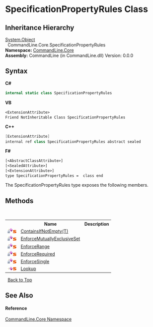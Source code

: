 # SpecificationPropertyRules Class
 


## Inheritance Hierarchy
<a href="https://docs.microsoft.com/dotnet/api/system.object" target="_blank">System.Object</a><br />&nbsp;&nbsp;CommandLine.Core.SpecificationPropertyRules<br />
**Namespace:**&nbsp;<a href="N_CommandLine_Core">CommandLine.Core</a><br />**Assembly:**&nbsp;CommandLine (in CommandLine.dll) Version: 0.0.0

## Syntax

**C#**<br />
``` C#
internal static class SpecificationPropertyRules
```

**VB**<br />
``` VB
<ExtensionAttribute>
Friend NotInheritable Class SpecificationPropertyRules
```

**C++**<br />
``` C++
[ExtensionAttribute]
internal ref class SpecificationPropertyRules abstract sealed
```

**F#**<br />
``` F#
[<AbstractClassAttribute>]
[<SealedAttribute>]
[<ExtensionAttribute>]
type SpecificationPropertyRules =  class end
```

The SpecificationPropertyRules type exposes the following members.


## Methods
&nbsp;<table><tr><th></th><th>Name</th><th>Description</th></tr><tr><td>![Private method](media/privmethod.gif "Private method")![Static member](media/static.gif "Static member")</td><td><a href="M_CommandLine_Core_SpecificationPropertyRules_ContainsIfNotEmpty__1">ContainsIfNotEmpty(T)</a></td><td /></tr><tr><td>![Private method](media/privmethod.gif "Private method")![Static member](media/static.gif "Static member")</td><td><a href="M_CommandLine_Core_SpecificationPropertyRules_EnforceMutuallyExclusiveSet">EnforceMutuallyExclusiveSet</a></td><td /></tr><tr><td>![Private method](media/privmethod.gif "Private method")![Static member](media/static.gif "Static member")</td><td><a href="M_CommandLine_Core_SpecificationPropertyRules_EnforceRange">EnforceRange</a></td><td /></tr><tr><td>![Private method](media/privmethod.gif "Private method")![Static member](media/static.gif "Static member")</td><td><a href="M_CommandLine_Core_SpecificationPropertyRules_EnforceRequired">EnforceRequired</a></td><td /></tr><tr><td>![Private method](media/privmethod.gif "Private method")![Static member](media/static.gif "Static member")</td><td><a href="M_CommandLine_Core_SpecificationPropertyRules_EnforceSingle">EnforceSingle</a></td><td /></tr><tr><td>![Public method](media/pubmethod.gif "Public method")![Static member](media/static.gif "Static member")</td><td><a href="M_CommandLine_Core_SpecificationPropertyRules_Lookup">Lookup</a></td><td /></tr></table>&nbsp;
<a href="#specificationpropertyrules-class">Back to Top</a>

## See Also


#### Reference
<a href="N_CommandLine_Core">CommandLine.Core Namespace</a><br />
